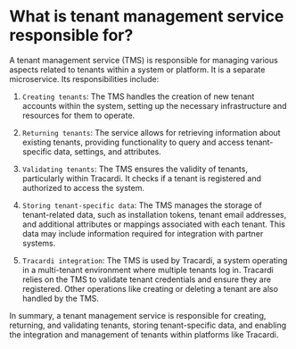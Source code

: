# What is tenant management service responsible for?

A tenant management service (TMS) is responsible for managing various aspects related to tenants within a system or
platform.  It is a separate microservice. Its responsibilities include:

1. `Creating tenants`: The TMS handles the creation of new tenant accounts within the system, setting up the necessary
   infrastructure and resources for them to operate.

2. `Returning tenants`: The service allows for retrieving information about existing tenants, providing functionality to
   query and access tenant-specific data, settings, and attributes.

3. `Validating tenants`: The TMS ensures the validity of tenants, particularly within Tracardi. It checks if a tenant is
   registered and authorized to access the system.

4. `Storing tenant-specific data`: The TMS manages the storage of tenant-related data, such as installation tokens, tenant
   email addresses, and additional attributes or mappings associated with each tenant. This data may include information
   required for integration with partner systems.

5. `Tracardi integration`: The TMS is used by Tracardi, a system operating in a multi-tenant environment where multiple
   tenants log in. Tracardi relies on the TMS to validate tenant credentials and ensure they are registered. Other
   operations like creating or deleting a tenant are also handled by the TMS.

In summary, a tenant management service is responsible for creating, returning, and validating tenants, storing
tenant-specific data, and enabling the integration and management of tenants within platforms like Tracardi.
